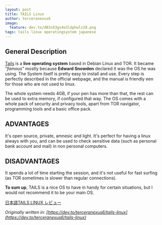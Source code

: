 ```yaml
---
layout: post
title: TAILS Linux
author: terceranexus6
image:
  feature: dev.to/d03c63gv4e3ldphwlz28.png
tags: tails linux operatingsystem japanese
---
```


## General Description

[Tails](https://tails.boum.org/) is a **live operating system** based in Debian Linux and TOR. It became *"famous"* mostly because **Edward Snowden** declared it was the OS he was using. The System itself is pretty easy to install and use. Every step is perfectly described in the official webpage, and the manual is friendly een for those who are not used to linux.

The whole system needs 4GB, if your pen has more than that, the rest can be used to extra memory, if configured that way. The OS comes with a whole pack of security and privacy tools, apart from TOR navigator, programming tools and a basic office pack.

## ADVANTAGES

It's open source, private, amnesic and light. It's perfect for having a linux always with you, and can be used to check sensitive data (such as personal bank account and mail) in non personal computers.

## DISADVANTAGES

It spends a lot of time starting the session, and it's not useful for fast surfing (as TOR sometimes is slower than regular connections).

**To sum up**, TAILS is a nice OS to have in handy for certain situations, but I would not recommend it to be your main OS.

[日本語TAILS LINUX レビュー](http://hamletagain.hatenablog.com/entry/2017/01/30/031622)

*Originally written in: [https://dev.to/terceranexus6/tails-linux](https://dev.to/terceranexus6/tails-linux)*
